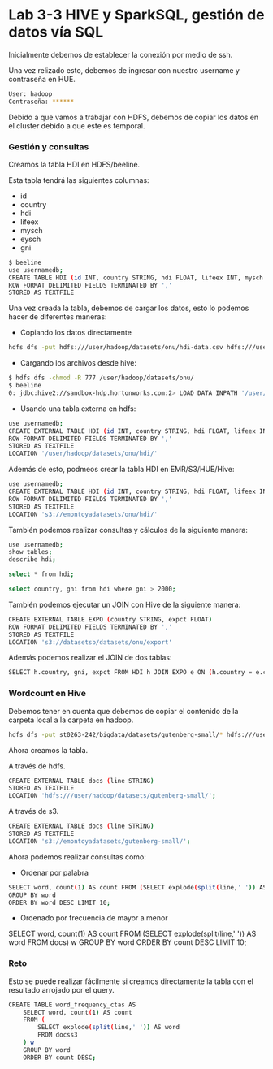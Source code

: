 # Lab 3-3 HIVE y SparkSQL, gestión de datos vía SQL

Inicialmente debemos de establecer la conexión por medio de ssh. 

Una vez relizado esto, debemos de ingresar con nuestro username y contraseña en HUE. 

```bash
User: hadoop
Contraseña: ******
```

Debido a que vamos a trabajar con HDFS, debemos de copiar los datos en el cluster debido a que este es temporal.

### Gestión y consultas

Creamos la tabla HDI en HDFS/beeline. 

Esta tabla tendrá las siguientes columnas:
- id 
- country
- hdi
- lifeex
- mysch
- eysch
- gni

```bash
$ beeline 
use usernamedb;
CREATE TABLE HDI (id INT, country STRING, hdi FLOAT, lifeex INT, mysch INT, eysch INT, gni INT) 
ROW FORMAT DELIMITED FIELDS TERMINATED BY ','
STORED AS TEXTFILE
```

Una vez creada la tabla, debemos de cargar los datos, esto lo podemos hacer de diferentes maneras:

- Copiando los datos directamente

```bash
hdfs dfs -put hdfs:///user/hadoop/datasets/onu/hdi-data.csv hdfs:///user/hive/warehouse/usernamedb.db/hdi
```

- Cargando los archivos desde hive:

```bash
$ hdfs dfs -chmod -R 777 /user/hadoop/datasets/onu/
$ beeline
0: jdbc:hive2://sandbox-hdp.hortonworks.com:2> LOAD DATA INPATH '/user/hadoop/datasets/onu/hdi-data.csv' INTO TABLE HDI
```

- Usando una tabla externa en hdfs:

```bash
use usernamedb;
CREATE EXTERNAL TABLE HDI (id INT, country STRING, hdi FLOAT, lifeex INT, mysch INT, eysch INT, gni INT) 
ROW FORMAT DELIMITED FIELDS TERMINATED BY ',' 
STORED AS TEXTFILE 
LOCATION '/user/hadoop/datasets/onu/hdi/'
```

Además de esto, podmeos crear la tabla HDI en EMR/S3/HUE/Hive:

```bash
use usernamedb;
CREATE EXTERNAL TABLE HDI (id INT, country STRING, hdi FLOAT, lifeex INT, mysch INT, eysch INT, gni INT) 
ROW FORMAT DELIMITED FIELDS TERMINATED BY ',' 
STORED AS TEXTFILE 
LOCATION 's3://emontoyadatasets/onu/hdi/'
```

También podemos realizar consultas y cálculos de la siguiente manera:

```bash
use usernamedb;
show tables;
describe hdi;

select * from hdi;

select country, gni from hdi where gni > 2000; 
```

También podemos ejecutar un JOIN con Hive de la siguiente manera:

```bash
CREATE EXTERNAL TABLE EXPO (country STRING, expct FLOAT) 
ROW FORMAT DELIMITED FIELDS TERMINATED BY ',' 
STORED AS TEXTFILE 
LOCATION 's3://datasetsb/datasets/onu/export'
```
Además podemos realizar el JOIN de dos tablas:

```bash
SELECT h.country, gni, expct FROM HDI h JOIN EXPO e ON (h.country = e.country) WHERE gni > 2000;
```

### Wordcount en Hive

Debemos tener en cuenta que debemos de copiar el contenido de la carpeta local a la carpeta en hadoop.

```bash
hdfs dfs -put st0263-242/bigdata/datasets/gutenberg-small/* hdfs:///user/hadoop/datasets/gutenberg-small/
```

Ahora creamos la tabla.

A través de hdfs.

```bash
CREATE EXTERNAL TABLE docs (line STRING) 
STORED AS TEXTFILE 
LOCATION 'hdfs:///user/hadoop/datasets/gutenberg-small/';
```

A través de s3.

```bash
CREATE EXTERNAL TABLE docs (line STRING) 
STORED AS TEXTFILE 
LOCATION 's3://emontoyadatasets/gutenberg-small/';
```

Ahora podemos realizar consultas como:

- Ordenar por palabra

```bash
SELECT word, count(1) AS count FROM (SELECT explode(split(line,' ')) AS word FROM docs) w 
GROUP BY word 
ORDER BY word DESC LIMIT 10;
```
- Ordenado por frecuencia de mayor a menor

SELECT word, count(1) AS count FROM (SELECT explode(split(line,' ')) AS word FROM docs) w 
GROUP BY word 
ORDER BY count DESC LIMIT 10;

### Reto

Esto se puede realizar fácilmente si creamos directamente la tabla con el resultado arrojado por el query.

```bash
CREATE TABLE word_frequency_ctas AS
    SELECT word, count(1) AS count 
    FROM (
        SELECT explode(split(line,' ')) AS word 
        FROM docss3
    ) w 
    GROUP BY word 
    ORDER BY count DESC;
```